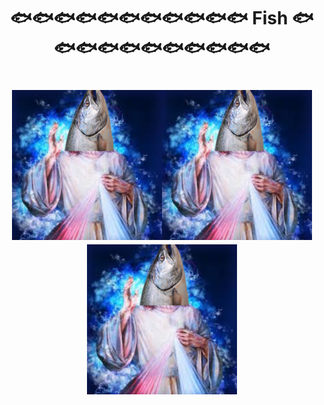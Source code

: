 <h1 align=center>🐟🐟🐟🐟🐟🐟🐟🐟🐟🐟🐟 Fish 🐟🐟🐟🐟🐟🐟🐟🐟🐟🐟🐟<h1>

<div align="center"><img src="assets/fish.png"><img src="assets/fish.png"><img src="assets/fish.png"></div>

<!--

**Here are some ideas to get you started:**

🙋‍♀️ A short introduction - what is your organization all about?
🌈 Contribution guidelines - how can the community get involved?
👩‍💻 Useful resources - where can the community find your docs? Is there anything else the community should know?
🍿 Fun facts - what does your team eat for breakfast?
🧙 Remember, you can do mighty things with the power of [Markdown](https://docs.github.com/github/writing-on-github/getting-started-with-writing-and-formatting-on-github/basic-writing-and-formatting-syntax)
-->
